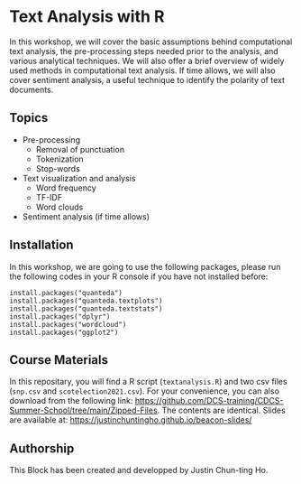 # Text Analysis with R

In this workshop, we will cover the basic assumptions behind computational text analysis, the pre-processing steps needed prior to the analysis, and various analytical techniques. We will also offer a brief overview of widely used methods in computational text analysis. If time allows, we will also cover sentiment analysis, a useful technique to identify the polarity of text documents.

## Topics
* Pre-processing
    * Removal of punctuation
    * Tokenization 
    * Stop-words 
* Text visualization and analysis
    * Word frequency
    * TF-IDF
    * Word clouds
* Sentiment analysis (if time allows)


## Installation
In this workshop, we are going to use the following packages, please run the following codes in your R console if you have not installed before:
```
install.packages("quanteda")
install.packages("quanteda.textplots")
install.packages("quanteda.textstats")
install.packages("dplyr")
install.packages("wordcloud")
install.packages("ggplot2")
```

## Course Materials
In this repositary, you will find a R script (`textanalysis.R`) and two csv files (`snp.csv` and `scotelection2021.csv`). For your convenience, you can also download from the following link: https://github.com/DCS-training/CDCS-Summer-School/tree/main/Zipped-Files. The contents are identical. Slides are available at: https://justinchuntingho.github.io/beacon-slides/

## Authorship
This Block has been created and developped by Justin Chun-ting Ho. 
